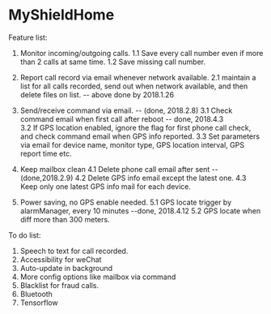 # MyShieldHome
Feature list:
1. Monitor incoming/outgoing calls.
   1.1 Save every call number even if more than 2 calls at same time.
   1.2 Save missing call number.

2. Report call record via email whenever network available.
   2.1 maintain a list for all calls recorded, send out when network available, and then delete files on list.
-- above done by 2018.1.26

3. Send/receive command via email. -- (done, 2018.2.8)
   3.1 Check command email when first call after reboot -- done, 2018.4.3<br>
   3.2 If GPS location enabled, ignore the flag for first phone call check, and check command email when GPS info reported.
   3.3 Set parameters via email for device name, monitor type, GPS location interval, GPS report time etc. 

4. Keep mailbox clean
   4.1 Delete phone call email after sent -- (done,2018.2.9)
   4.2 Delete GPS info email except the latest one.
   4.3 Keep only one latest GPS info mail for each device.

5. Power saving, no GPS enable needed.
   5.1 GPS locate trigger by alarmManager, every 10 minutes --done, 2018.4.12
   5.2 GPS locate when diff more than 300 meters.
 
To do list:
1. Speech to text for call recorded.
2. Accessibility for weChat
3. Auto-update in background
4. More config options like mailbox via command
5. Blacklist for fraud calls.
6. Bluetooth
7. Tensorflow
